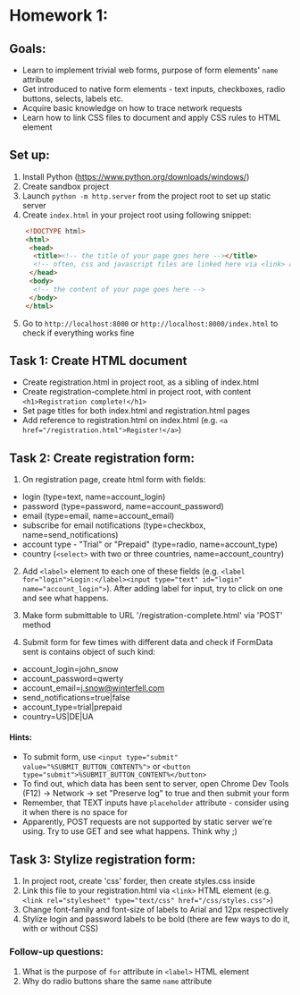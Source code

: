 # Homework 1:

## Goals:
 - Learn to implement trivial web forms, purpose of form elements' `name` attribute
 - Get introduced to native form elements - text inputs, checkboxes, radio buttons, selects, labels etc.
 - Acquire basic knowledge on how to trace network requests
 - Learn how to link CSS files to document and apply CSS rules to HTML element

## Set up:
1. Install Python (https://www.python.org/downloads/windows/)
2. Create sandbox project
3. Launch `python -m http.server` from the project root to set up static server
4. Create `index.html` in your project root using following snippet:

```html
    <!DOCTYPE html>
    <html>
     <head>
      <title><!-- the title of your page goes here --></title>
      <!-- often, css and javascript files are linked here via <link> and <script> html elements -->
     </head>
     <body>
      <!-- the content of your page goes here -->
     </body>
    </html>
```

5. Go to `http://localhost:8000` or `http://localhost:8000/index.html` to check if everything works fine

## Task 1: Create HTML document
- Create registration.html in project root, as a sibling of index.html
- Create registration-complete.html in project root, with content `<h1>Registration complete!</h1>`
- Set page titles for both index.html and registration.html pages
- Add reference to registration.html on index.html (e.g. `<a href="/registration.html">Register!</a>`)

## Task 2: Create registration form:
1. On registration page, create html form with fields:
 - login (type=text, name=account_login)
 - password (type=password, name=account_password)
 - email (type=email, name=account_email)
 - subscribe for email notifications (type=checkbox, name=send_notifications)
 - account type - "Trial" or "Prepaid" (type=radio, name=account_type)
 - country (`<select>` with two or three countries, name=account_country)

2. Add `<label>` element to each one of these fields (e.g. `<label for="login">Login:</label><input type="text" id="login" name="account_login">`). After adding label for input, try to click on one and see what happens.

3. Make form submittable to URL '/registration-complete.html' via 'POST' method
4. Submit form for few times with different data and check if FormData sent is contains object of such kind:
 - account_login=john_snow
 - account_password=qwerty
 - account_email=j.snow@winterfell.com
 - send_notifications=true|false
 - account_type=trial|prepaid
 - country=US|DE|UA

#### Hints:
- To submit form, use `<input type="submit" value="%SUBMIT_BUTTON_CONTENT%">` or `<button type="submit">%SUBMIT_BUTTON_CONTENT%</button>`
- To find out, which data has been sent to server, open Chrome Dev Tools (F12) -> Network -> set "Preserve log" to true and then submit your form
- Remember, that TEXT inputs have `placeholder` attribute - consider using it when there is no space for <label>
- Apparently, POST requests are not supported by static server we're using. Try to use GET and see what happens. Think why ;)

## Task 3: Stylize registration form:
1. In project root, create 'css' forder, then create styles.css inside
2. Link this file to your registration.html via `<link>` HTML element (e.g. `<link rel="stylesheet" type="text/css" href="/css/styles.css">`)
3. Change font-family and font-size of labels to Arial and 12px respectively
4. Stylize login and password labels to be bold (there are few ways to do it, with or without CSS)

### Follow-up questions:
1. What is the purpose of `for` attribute in `<label>` HTML element
2. Why do radio buttons share the same `name` attribute
